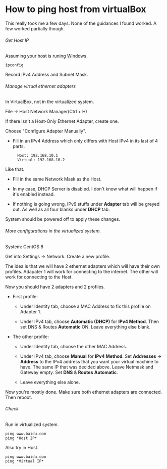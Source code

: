 # How to ping host from virtualBox
This really took me a few days. None of the guidances I found worked. 
A few worked partially though. 

###### Get Host IP
Assuming your host is runing Windows. 

    ipconfig

Record IPv4 Address and Subnet Mask. 

###### Manage virtual ethernet adapters
In VirtualBox, not in the virtualized system. 

File -> Host Network Manager(Ctrl + H)

If there isn't a Host-Only Ethernet Adapter, create one. 

Choose "Configure Adapter Manually". 

- Fill in an IPv4 Address which only differs with Host IPv4 in its last of 4 parts. 

        Host: 192.168.10.1
        Virtual: 192.168.10.2

Like that. 

- Fill in the same Network Mask as the Host. 

- In my case, DHCP Server is disabled. I don't know what will happen if it's enabled instead. 

- If nothing is going wrong, IPv6 stuffs under **Adapter** tab will be greyed out. As well as all four blanks under **DHCP** tab. 

System should be powered off to apply these changes. 

###### More configurations in the virtualized system. 

System: CentOS 8

Get into Settings -> Network. Create a new profile. 

The idea is that we will have 2 ethernet adapters which will have their own profiles. Adapater 1 will work for connecting to the internet. The other will work for connecting to the Host. 

Now you should have 2 adapters and 2 profiles. 

- First profile: 

  - Under Identity tab, choose a MAC Address to fix this profile on Adapter 1. 

  - Under IPv4 tab, choose **Automatic (DHCP)** for **IPv4 Method**. Then set DNS & Routes **Automatic** ON. Leave everything else blank. 

- The other profile:

  - Under Identity tab, choose the other MAC Address. 

  - Under IPv4 tab, choose **Manual** for **IPv4 Method**. Set **Addresses** -> **Address** to the IPv4 address that you want your virtual machine to have. The same IP that was decided above. Leave Netmask and Gateway empty. Set **DNS** & **Routes** **Automatic**. 

  - Leave everything else alone. 

Now you're mostly done. Make sure both ethernet adapters are connected. Then reboot. 

###### Check
Run in virtualized system. 

    ping www.baidu.com
    ping *Host IP*

Also try in Host. 

    ping www.baidu.com
    ping *Virtual IP*